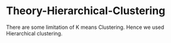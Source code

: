 # Theory-Hierarchical-Clustering
There are some limitation of K means Clustering. Hence we used Hierarchical clustering.
